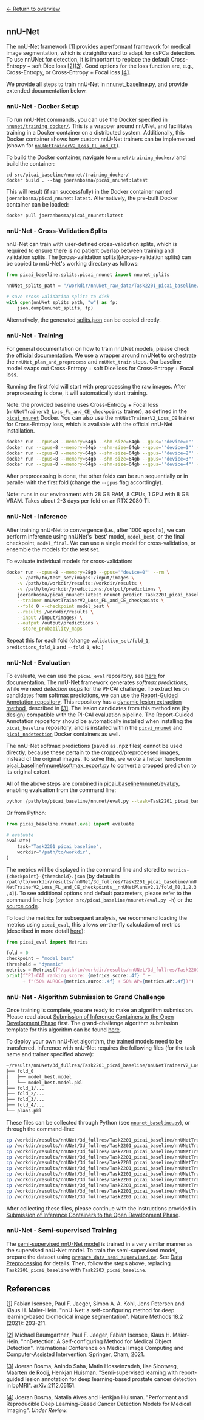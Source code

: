 [← Return to overview](https://github.com/DIAGNijmegen/picai_baseline#baseline-ai-models-for-prostate-cancer-detection-in-mri)

#

## nnU-Net
The nnU-Net framework [[1]](#1) provides a performant framework for medical image segmentation, which is straightforward to adapt for csPCa detection. To use nnUNet for detection, it is important to replace the default Cross-Entropy + soft Dice loss [[2]](#2)[[3]](#3). Good options for the loss function are, e.g., Cross-Entropy, or Cross-Entropy + Focal loss [[4]](#4).

We provide all steps to train nnU-Net in [nnunet_baseline.py](src/picai_baseline/nnunet/nnunet_baseline.py), and provide extended documentation below.


### nnU-Net - Docker Setup
To run nnU-Net commands, you can use the Docker specified in [`nnunet/training_docker/`](src/picai_baseline/nnunet/training_docker/). This is a wrapper around nnUNet, and facilitates training in a Docker container on a distributed system. Additionally, this Docker container shows how custom nnU-Net trainers can be implemented (shown for [`nnUNetTrainerV2_Loss_FL_and_CE`](src/picai_baseline/nnunet/training_docker/nnUNetTrainerV2_Loss_FL_and_CE.py)).

To build the Docker container, navigate to [`nnunet/training_docker/`](src/picai_baseline/nnunet/training_docker/) and build the container:

```
cd src/picai_baseline/nnunet/training_docker/
docker build . --tag joeranbosma/picai_nnunet:latest
```

This will result (if ran successfully) in the Docker container named `joeranbosma/picai_nnunet:latest`. Alternatively, the pre-built Docker container can be loaded:

```
docker pull joeranbosma/picai_nnunet:latest
```


### nnU-Net - Cross-Validation Splits
nnU-Net can train with user-defined cross-validation splits, which is required to ensure there is no patient overlap between training and validation splits. The [cross-validation splits](#cross-validation splits) can be copied to nnU-Net's working directory as follows:

```python
from picai_baseline.splits.picai_nnunet import nnunet_splits

nnUNet_splits_path = "/workdir/nnUNet_raw_data/Task2201_picai_baseline/splits.json"

# save cross-validation splits to disk
with open(nnUNet_splits_path, "w") as fp:
    json.dump(nnunet_splits, fp)
```

Alternatively, the generated [splits.json](src/picai_baseline/splits/picai_nnunet/splits.json) can be copied directly.


### nnU-Net - Training
For general documentation on how to train nnUNet models, please check the [official documentation](https://github.com/MIC-DKFZ/nnUNet#usage). We use a wrapper around nnUNet to orchestrate the `nnUNet_plan_and_preprocess` and `nnUNet_train` steps. Our baseline model swaps out Cross-Entropy + soft Dice loss for Cross-Entropy + Focal loss.

Running the first fold will start with preprocessing the raw images. After preprocessing is done, it will automatically start training.

Note: the provided baseline uses Cross-Entropy + Focal loss (`nnUNetTrainerV2_Loss_FL_and_CE_checkpoints` trainer), as defined in the [`picai_nnunet`](src/picai_baseline/nnunet/training_docker) Docker. You can also use the `nnUNetTrainerV2_Loss_CE` trainer for Cross-Entropy loss, which is available with the official nnU-Net installation.

```bash
docker run --cpus=8 --memory=64gb --shm-size=64gb --gpus='"device=0"' --rm -v /path/to/workdir:/workdir/ joeranbosma/picai_nnunet:latest nnunet plan_train Task2201_picai_baseline /workdir/ --trainer nnUNetTrainerV2_Loss_FL_and_CE_checkpoints --fold 0 --custom_split /workdir/nnUNet_raw_data/Task2201_picai_baseline/splits.json
docker run --cpus=8 --memory=64gb --shm-size=64gb --gpus='"device=1"' --rm -v /path/to/workdir:/workdir/ joeranbosma/picai_nnunet:latest nnunet plan_train Task2201_picai_baseline /workdir/ --trainer nnUNetTrainerV2_Loss_FL_and_CE_checkpoints --fold 1 --custom_split /workdir/nnUNet_raw_data/Task2201_picai_baseline/splits.json
docker run --cpus=8 --memory=64gb --shm-size=64gb --gpus='"device=2"' --rm -v /path/to/workdir:/workdir/ joeranbosma/picai_nnunet:latest nnunet plan_train Task2201_picai_baseline /workdir/ --trainer nnUNetTrainerV2_Loss_FL_and_CE_checkpoints --fold 2 --custom_split /workdir/nnUNet_raw_data/Task2201_picai_baseline/splits.json
docker run --cpus=8 --memory=64gb --shm-size=64gb --gpus='"device=3"' --rm -v /path/to/workdir:/workdir/ joeranbosma/picai_nnunet:latest nnunet plan_train Task2201_picai_baseline /workdir/ --trainer nnUNetTrainerV2_Loss_FL_and_CE_checkpoints --fold 3 --custom_split /workdir/nnUNet_raw_data/Task2201_picai_baseline/splits.json
docker run --cpus=8 --memory=64gb --shm-size=64gb --gpus='"device=4"' --rm -v /path/to/workdir:/workdir/ joeranbosma/picai_nnunet:latest nnunet plan_train Task2201_picai_baseline /workdir/ --trainer nnUNetTrainerV2_Loss_FL_and_CE_checkpoints --fold 4 --custom_split /workdir/nnUNet_raw_data/Task2201_picai_baseline/splits.json

```

After preprocessing is done, the other folds can be run sequentially or in parallel with the first fold (change the `--gpus` flag accordingly).

Note: runs in our environment with 28 GB RAM, 8 CPUs, 1 GPU with 8 GB VRAM. Takes about 2-3 days per fold on an RTX 2080 Ti.


### nnU-Net - Inference
After training nnU-Net to convergence (i.e., after 1000 epochs), we can perform inference using nnUNet's 'best' model, `model_best`, or the final checkpoint, `model_final`. We can use a single model for cross-validation, or ensemble the models for the test set.

To evaluate individual models for cross-validation:

```bash
docker run --cpus=8 --memory=28gb --gpus='"device=0"' --rm \
    -v /path/to/test_set/images:/input/images \
    -v /path/to/workdir/results:/workdir/results \
    -v /path/to/workdir/predictions:/output/predictions \
    joeranbosma/picai_nnunet:latest nnunet predict Task2201_picai_baseline \
    --trainer nnUNetTrainerV2_Loss_FL_and_CE_checkpoints \
    --fold 0 --checkpoint model_best \
    --results /workdir/results \
    --input /input/images/ \
    --output /output/predictions \
    --store_probability_maps
```

Repeat this for each fold (change `validation_set/fold_1`, `predictions_fold_1` and `--fold 1`, etc.)


### nnU-Net - Evaluation
To evaluate, we can use the `picai_eval` repository, see [here](https://github.com/DIAGNijmegen/picai_eval) for documentation.
The nnU-Net framework generates _softmax predictions_, while we need _detection maps_ for the PI-CAI challenge. To extract lesion candidates from softmax predictions, we can use the [Report-Guided Annotation repository](https://github.com/DIAGNijmegen/Report-Guided-Annotation). This repository has a [dynamic lesion extraction method](https://github.com/DIAGNijmegen/Report-Guided-Annotation/blob/main/src/report_guided_annotation/extract_lesion_candidates.py), described in [[3]](#3). The lesion candidates from this method are (by design) compatible with the PI-CAI evaluation pipeline. The Report-Guided Annotation repository should be automatically installed when installing the `picai_baseline` repository, and is installed within the [`picai_nnunet`][picai_nnunet_docker] and [`picai_nndetection`][picai_nndetection_docker] Docker containers as well.

The nnU-Net softmax predictions (saved as .npz files) cannot be used directly, because these pertain to the cropped/preprocessed images, instead of the original images. To solve this, we wrote a helper function in [picai_baseline/nnunet/softmax_export.py](src/picai_baseline/nnunet/softmax_export.py) to convert a cropped prediction to its original extent.

All of the above steps are combined in [picai_baseline/nnunet/eval.py](src/picai_baseline/nnunet/eval.py), enabling evaluation from the command line:

```bash
python /path/to/picai_baseline/nnunet/eval.py --task=Task2201_picai_baseline --workdir=/path/to/workdir
```

Or from Python:

```python
from picai_baseline.nnunet.eval import evaluate

# evaluate
evaluate(
    task="Task2201_picai_baseline",
    workdir="/path/to/workdir",
)
```

The metrics will be displayed in the command line and stored to `metrics-{checkpoint}-{threshold}.json` (by default in `/path/to/workdir/results/nnUNet/3d_fullres/Task2201_picai_baseline/nnUNetTrainerV2_Loss_FL_and_CE_checkpoints__nnUNetPlansv2.1/fold_[0,1,2,3,4]`). To see additional options and default parameters, please refer to the command line help (`python src/picai_baseline/nnunet/eval.py -h`) or the [source code](src/picai_baseline/nnunet/eval.py).

To load the metrics for subsequent analysis, we recommend loading the metrics using `picai_eval`, this allows on-the-fly calculation of metrics (described in more detail [here](https://github.com/DIAGNijmegen/picai_eval#accessing-metrics-after-evaluation)):

```python
from picai_eval import Metrics

fold = 0
checkpoint = "model_best"
threshold = "dynamic"
metrics = Metrics(f"/path/to/workdir/results/nnUNet/3d_fullres/Task2201_picai_baseline/nnUNetTrainerV2_Loss_FL_and_CE_checkpoints__nnUNetPlansv2.1/fold_{fold}/metrics-{checkpoint}-{threshold}.json")
print(f"PI-CAI ranking score: {metrics.score:.4f} " +
      + f"(50% AUROC={metrics.auroc:.4f} + 50% AP={metrics.AP:.4f})")
```

### nnU-Net - Algorithm Submission to Grand Challenge
Once training is complete, you are ready to make an algorithm submission. Please read about [Submission of Inference Containers to the Open Development Phase](https://pi-cai.grand-challenge.org/ai-algorithm-submissions/) first. The grand-challenge algorithm submission template for this algorithm can be found [here](https://github.com/DIAGNijmegen/picai_nnunet_gc_algorithm).

To deploy your own nnU-Net algorithm, the trained models need to be transferred. Inference with nnU-Net requires the following files (for the task name and trainer specified above):

```bash
~/results/nnUNet/3d_fullres/Task2201_picai_baseline/nnUNetTrainerV2_Loss_FL_and_CE_checkpoints__nnUNetPlansv2.1
├── fold_0
│   ├── model_best.model
│   └── model_best.model.pkl
├── fold_1/...
├── fold_2/...
├── fold_3/...
├── fold_4/...
└── plans.pkl
```

These files can be collected through Python (see [`nnunet_baseline.py`](src/picai_baseline/nnunet/nnunet_baseline.py)), or through the command-line:

```bash
cp /workdir/results/nnUNet/3d_fullres/Task2201_picai_baseline/nnUNetTrainerV2_Loss_FL_and_CE_checkpoints__nnUNetPlansv2.1/fold_0/model_best.model /path/to/repos/picai_nnunet_gc_algorithm/results/nnUNet/3d_fullres/Task2201_picai_baseline/nnUNetTrainerV2_Loss_FL_and_CE_checkpoints__nnUNetPlansv2.1/fold_0/model_best.model
cp /workdir/results/nnUNet/3d_fullres/Task2201_picai_baseline/nnUNetTrainerV2_Loss_FL_and_CE_checkpoints__nnUNetPlansv2.1/fold_0/model_best.model.pkl /path/to/repos/picai_nnunet_gc_algorithm/results/nnUNet/3d_fullres/Task2201_picai_baseline/nnUNetTrainerV2_Loss_FL_and_CE_checkpoints__nnUNetPlansv2.1/fold_0/model_best.model.pkl
cp /workdir/results/nnUNet/3d_fullres/Task2201_picai_baseline/nnUNetTrainerV2_Loss_FL_and_CE_checkpoints__nnUNetPlansv2.1/fold_1/model_best.model /path/to/repos/picai_nnunet_gc_algorithm/results/nnUNet/3d_fullres/Task2201_picai_baseline/nnUNetTrainerV2_Loss_FL_and_CE_checkpoints__nnUNetPlansv2.1/fold_1/model_best.model
cp /workdir/results/nnUNet/3d_fullres/Task2201_picai_baseline/nnUNetTrainerV2_Loss_FL_and_CE_checkpoints__nnUNetPlansv2.1/fold_1/model_best.model.pkl /path/to/repos/picai_nnunet_gc_algorithm/results/nnUNet/3d_fullres/Task2201_picai_baseline/nnUNetTrainerV2_Loss_FL_and_CE_checkpoints__nnUNetPlansv2.1/fold_1/model_best.model.pkl
cp /workdir/results/nnUNet/3d_fullres/Task2201_picai_baseline/nnUNetTrainerV2_Loss_FL_and_CE_checkpoints__nnUNetPlansv2.1/fold_2/model_best.model /path/to/repos/picai_nnunet_gc_algorithm/results/nnUNet/3d_fullres/Task2201_picai_baseline/nnUNetTrainerV2_Loss_FL_and_CE_checkpoints__nnUNetPlansv2.1/fold_2/model_best.model
cp /workdir/results/nnUNet/3d_fullres/Task2201_picai_baseline/nnUNetTrainerV2_Loss_FL_and_CE_checkpoints__nnUNetPlansv2.1/fold_2/model_best.model.pkl /path/to/repos/picai_nnunet_gc_algorithm/results/nnUNet/3d_fullres/Task2201_picai_baseline/nnUNetTrainerV2_Loss_FL_and_CE_checkpoints__nnUNetPlansv2.1/fold_2/model_best.model.pkl
cp /workdir/results/nnUNet/3d_fullres/Task2201_picai_baseline/nnUNetTrainerV2_Loss_FL_and_CE_checkpoints__nnUNetPlansv2.1/fold_3/model_best.model /path/to/repos/picai_nnunet_gc_algorithm/results/nnUNet/3d_fullres/Task2201_picai_baseline/nnUNetTrainerV2_Loss_FL_and_CE_checkpoints__nnUNetPlansv2.1/fold_3/model_best.model
cp /workdir/results/nnUNet/3d_fullres/Task2201_picai_baseline/nnUNetTrainerV2_Loss_FL_and_CE_checkpoints__nnUNetPlansv2.1/fold_3/model_best.model.pkl /path/to/repos/picai_nnunet_gc_algorithm/results/nnUNet/3d_fullres/Task2201_picai_baseline/nnUNetTrainerV2_Loss_FL_and_CE_checkpoints__nnUNetPlansv2.1/fold_3/model_best.model.pkl
cp /workdir/results/nnUNet/3d_fullres/Task2201_picai_baseline/nnUNetTrainerV2_Loss_FL_and_CE_checkpoints__nnUNetPlansv2.1/fold_4/model_best.model /path/to/repos/picai_nnunet_gc_algorithm/results/nnUNet/3d_fullres/Task2201_picai_baseline/nnUNetTrainerV2_Loss_FL_and_CE_checkpoints__nnUNetPlansv2.1/fold_4/model_best.model
cp /workdir/results/nnUNet/3d_fullres/Task2201_picai_baseline/nnUNetTrainerV2_Loss_FL_and_CE_checkpoints__nnUNetPlansv2.1/fold_4/model_best.model.pkl /path/to/repos/picai_nnunet_gc_algorithm/results/nnUNet/3d_fullres/Task2201_picai_baseline/nnUNetTrainerV2_Loss_FL_and_CE_checkpoints__nnUNetPlansv2.1/fold_4/model_best.model.pkl
cp /workdir/results/nnUNet/3d_fullres/Task2201_picai_baseline/nnUNetTrainerV2_Loss_FL_and_CE_checkpoints__nnUNetPlansv2.1/plans.pkl /path/to/repos/picai_nnunet_gc_algorithm/results/nnUNet/3d_fullres/Task2201_picai_baseline/nnUNetTrainerV2_Loss_FL_and_CE_checkpoints__nnUNetPlansv2.1/plans.pkl
```

After collecting these files, please continue with the instructions provided in [Submission of Inference Containers to the Open Development Phase](https://pi-cai.grand-challenge.org/ai-algorithm-submissions/).


### nnU-Net - Semi-supervised Training
The [semi-supervised nnU-Net model](https://github.com/DIAGNijmegen/picai_nnunet_semi_supervised_gc_algorithm) is trained in a very similar manner as the supervised nnU-Net model. To train the semi-supervised model, prepare the dataset using [`prepare_data_semi_supervised.py`](src/picai_baseline/prepare_data_semi_supervised.py). See [Data Preprocessing](README.md#data-preprocessing) for details. Then, follow the steps above, replacing `Task2201_picai_baseline` with `Task2203_picai_baseline`.


## References
<a id="1" href="https://www.nature.com/articles/s41592-020-01008-z">[1]</a> 
Fabian Isensee, Paul F. Jaeger, Simon A. A. Kohl, Jens Petersen and Klaus H. Maier-Hein. "nnU-Net: a self-configuring method for deep learning-based biomedical image segmentation". Nature Methods 18.2 (2021): 203-211.

<a id="2" href="https://link.springer.com/chapter/10.1007/978-3-030-87240-3_51">[2]</a> 
Michael Baumgartner, Paul F. Jaeger, Fabian Isensee, Klaus H. Maier-Hein. "nnDetection: A Self-configuring Method for Medical Object Detection". International Conference on Medical Image Computing and Computer-Assisted Intervention. Springer, Cham, 2021.

<a id="3" href="https://arxiv.org/abs/2112.05151">[3]</a> 
Joeran Bosma, Anindo Saha, Matin Hosseinzadeh, Ilse Slootweg, Maarten de Rooij, Henkjan Huisman. "Semi-supervised learning with report-guided lesion annotation for deep learning-based prostate cancer detection in bpMRI". arXiv:2112.05151.

<a id="4" href="#">[4]</a> 
Joeran Bosma, Natalia Alves and Henkjan Huisman. "Performant and Reproducible Deep Learning-Based Cancer Detection Models for Medical Imaging". _Under Review_.


[picai_nnunet_docker]: https://hub.docker.com/r/joeranbosma/picai_nnunet
[picai_nndetection_docker]: https://hub.docker.com/r/joeranbosma/picai_nndetection
